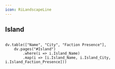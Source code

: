 ```yaml
---
icon: RiLandscapeLine
---
```


## Island


```dataviewjs

dv.table(["Name", "City", "Faction Presence"], 
	dv.pages("#Island")
		.where(i => i.Island_Name)
		.map(i => [i.Island_Name, i.Island_City, i.Island_Faction_Presence]))
```
